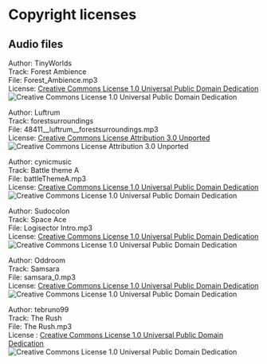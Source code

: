 # Copyright licenses

## Audio files

Author: TinyWorlds<br/>
Track: Forest Ambience<br/>
File: Forest_Ambience.mp3<br/>
License: [Creative Commons License 1.0 Universal Public Domain Dedication](https://creativecommons.org/publicdomain/zero/1.0/)<br/>
![Creative Commons License 1.0 Universal Public Domain Dedication](https://i.creativecommons.org/p/zero/1.0/88x31.png)<br/>

Author: Luftrum<br/>
Track: forestsurroundings<br/>
File: 48411__luftrum__forestsurroundings.mp3<br/>
License: [Creative Commons License Attribution 3.0 Unported](https://creativecommons.org/licenses/by/3.0/)<br/>
![Creative Commons License Attribution 3.0 Unported](https://i.creativecommons.org/l/by/4.0/88x31.png)<br/>

Author: cynicmusic<br/>
Track: Battle theme A<br/>
File: battleThemeA.mp3<br/>
License: [Creative Commons License 1.0 Universal Public Domain Dedication](https://creativecommons.org/publicdomain/zero/1.0/)<br/>
![Creative Commons License 1.0 Universal Public Domain Dedication](https://i.creativecommons.org/p/zero/1.0/88x31.png)<br/>

Author: Sudocolon<br/>
Track: Space Ace<br/>
File: Logisector Intro.mp3<br/>
License: [Creative Commons License 1.0 Universal Public Domain Dedication](https://creativecommons.org/publicdomain/zero/1.0/)<br/>
![Creative Commons License 1.0 Universal Public Domain Dedication](https://i.creativecommons.org/p/zero/1.0/88x31.png)<br/>

Author: Oddroom<br/>
Track: Samsara<br/>
File: samsara_0.mp3<br/>
License: [Creative Commons License 1.0 Universal Public Domain Dedication](https://creativecommons.org/publicdomain/zero/1.0/)<br/>
![Creative Commons License 1.0 Universal Public Domain Dedication](https://i.creativecommons.org/p/zero/1.0/88x31.png)<br/>

Author: tebruno99<br/>
Track: The Rush<br/>
File: The Rush.mp3<br/>
License : [Creative Commons License 1.0 Universal Public Domain Dedication](https://creativecommons.org/publicdomain/zero/1.0/)<br/>
![Creative Commons License 1.0 Universal Public Domain Dedication](https://i.creativecommons.org/p/zero/1.0/88x31.png)<br/>